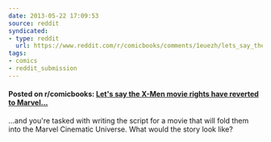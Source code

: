```yaml
---
date: 2013-05-22 17:09:53
source: reddit
syndicated:
- type: reddit
  url: https://www.reddit.com/r/comicbooks/comments/1euezh/lets_say_the_xmen_movie_rights_have_reverted_to/
tags:
- comics
- reddit_submission
---
```


#### Posted on r/comicbooks: [Let's say the X-Men movie rights have reverted to Marvel...](https://reddit.com/r/comicbooks/comments/1euezh/lets_say_the_xmen_movie_rights_have_reverted_to/)

...and you're tasked with writing the script for a movie that will fold them into the Marvel Cinematic Universe. What would the story look like?